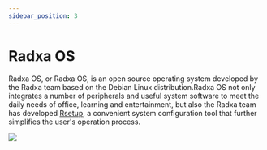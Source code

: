 ```yaml
---
sidebar_position: 3
---
```


# Radxa OS

Radxa OS, or Radxa OS, is an open source operating system developed by the Radxa team based on the Debian Linux distribution.Radxa OS not only integrates a number of peripherals and useful system software to meet the daily needs of office, learning and entertainment, but also the Radxa team has developed [Rsetup](/rock5/rock5c/radxa-os/rsetup), a convenient system configuration tool that further simplifies the user's operation process.

<img src="/img/common/desktop.webp"  /><br/>

<DocCardList />
